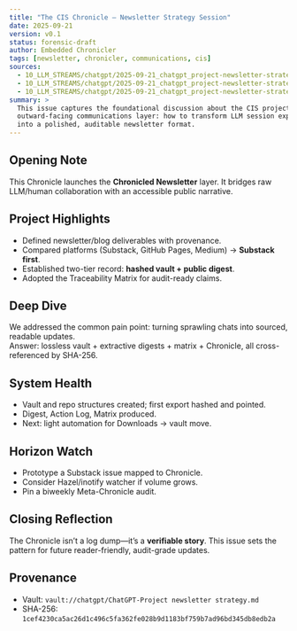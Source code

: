 ```yaml
---
title: "The CIS Chronicle — Newsletter Strategy Session"
date: 2025-09-21
version: v0.1
status: forensic-draft
author: Embedded Chronicler
tags: [newsletter, chronicler, communications, cis]
sources:
  - 10_LLM_STREAMS/chatgpt/2025-09-21_chatgpt_project-newsletter-strategy.md
  - 10_LLM_STREAMS/chatgpt/2025-09-21_chatgpt_project-newsletter-strategy.actions.yaml
  - 10_LLM_STREAMS/chatgpt/2025-09-21_chatgpt_project-newsletter-strategy.matrix.md
summary: >
  This issue captures the foundational discussion about the CIS project’s
  outward-facing communications layer: how to transform LLM session exports
  into a polished, auditable newsletter format.
---
```


## Opening Note
This Chronicle launches the **Chronicled Newsletter** layer. It bridges raw LLM/human collaboration with an accessible public narrative.

## Project Highlights
- Defined newsletter/blog deliverables with provenance.
- Compared platforms (Substack, GitHub Pages, Medium) → **Substack first**.
- Established two-tier record: **hashed vault + public digest**.
- Adopted the Traceability Matrix for audit-ready claims.

## Deep Dive
We addressed the common pain point: turning sprawling chats into sourced, readable updates.  
Answer: lossless vault + extractive digests + matrix + Chronicle, all cross-referenced by SHA-256.

## System Health
- Vault and repo structures created; first export hashed and pointed.
- Digest, Action Log, Matrix produced.
- Next: light automation for Downloads → vault move.

## Horizon Watch
- Prototype a Substack issue mapped to Chronicle.
- Consider Hazel/inotify watcher if volume grows.
- Pin a biweekly Meta-Chronicle audit.

## Closing Reflection
The Chronicle isn’t a log dump—it’s a **verifiable story**. This issue sets the pattern for future reader-friendly, audit-grade updates.

## Provenance
- Vault: `vault://chatgpt/ChatGPT-Project newsletter strategy.md`  
- SHA-256: `1cef4230ca5ac26d1c496c5fa362fe028b9d1183bf759b7ad96bd345db8edb2a`
